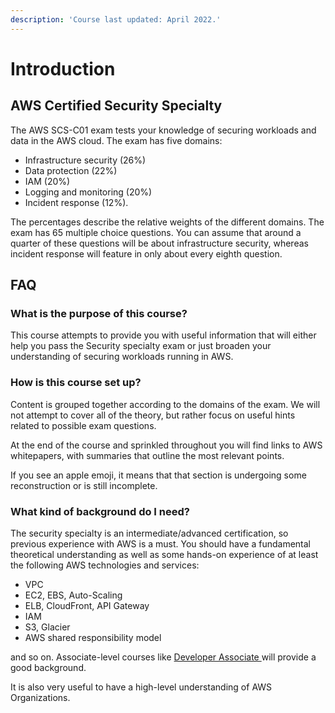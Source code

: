 ```yaml
---
description: 'Course last updated: April 2022.'
---
```


# Introduction

## AWS Certified Security Specialty

The AWS SCS-C01 exam tests your knowledge of securing workloads and data in the AWS cloud. The exam has five domains:

* Infrastructure security (26%)
* Data protection (22%)
* IAM (20%)
* Logging and monitoring (20%)
* Incident response (12%).&#x20;

The percentages describe the relative weights of the different domains. The exam has 65 multiple choice questions. You can assume that around a quarter of these questions will be about infrastructure security, whereas incident response will feature in only about every eighth question.&#x20;

## FAQ

### What is the purpose of this course?&#x20;

This course attempts to provide you with useful information that will either help you pass the Security specialty exam or just broaden your understanding of securing workloads running in AWS.

### How is this course set up?&#x20;

Content is grouped together according to the domains of the exam. We will not attempt to cover all of the theory, but rather focus on useful hints related to possible exam questions.&#x20;

At the end of the course and sprinkled throughout you will find links to AWS whitepapers, with summaries that outline the most relevant points.&#x20;

If you see an apple emoji, it means that that section is undergoing some reconstruction or is still incomplete.&#x20;

### What kind of background do I need?&#x20;

The security specialty is an intermediate/advanced certification, so previous experience with AWS is a must. You should have a fundamental theoretical understanding as well as some hands-on experience of at least the following AWS technologies and services:

* VPC
* EC2, EBS, Auto-Scaling
* ELB, CloudFront, API Gateway
* IAM&#x20;
* S3, Glacier
* AWS shared responsibility model

and so on. Associate-level courses like [Developer Associate ](https://eve-4.gitbook.io/developer-associate-intensive-course/)will provide a good background. &#x20;

It is also very useful to have a high-level understanding of AWS Organizations.&#x20;
